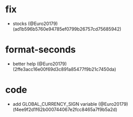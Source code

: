 # fix

* stocks (@Euro20179) (ad1b596b5760e94785ef0799b26757cd75685942)


# format-seconds

* better help (@Euro20179) (2ffe3acc16e00f69d3c891a85477f9b21c7450da)


# code

* add GLOBAL_CURRENCY_SIGN variable (@Euro20179) (f4ee9f2d1f62b000744067e2fcc8465a7f9b5a2d)


